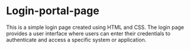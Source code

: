# Login-portal-page
This is a simple login page created using HTML and CSS. The login page provides a user interface where users can enter their credentials to authenticate and access a specific system or application.
